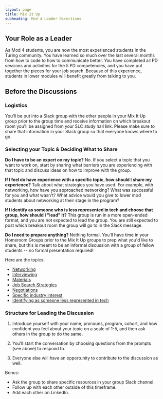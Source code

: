 ```yaml
---
layout: page
title: Mix It Up
subheading: Mod 4 Leader Directions
---
```


## Your Role as a Leader
As Mod 4 students, you are now the most experienced students in the Turing community. You have learned so much over the last several months from how to code to how to communicate better. You have completed all PD sessions and activities for the 5 PD competencies, and you have put together the pieces for your job search. Because of this experience, students in lower modules will benefit greatly from talking to you. 

## Before the Discussions

### Logistics
You'll be put into a Slack group with the other people in your Mix It Up group prior to the group time and receive information on which breakout room you'll be assigned from your SLC study hall link. Please make sure to share that information in your Slack group so that everyone knows where to go. 

### Selecting your Topic & Deciding What to Share
**Do I have to be an expert on my topic?**
No. If you select a topic that you want to work on, start by sharing what barriers you are experiencing with that topic and discuss ideas on how to improve with the group. 

**If I feel do have experience with a specific topic, how should I share my experience?**
Talk about what strategies you have used. For example, with networking, how have you approached networking? What was successful for you and what wasn't? What advice would you give to lower mod students about networking at their stage in the program? 

**If I identify as someone who is less represented in tech and choose that group, how should I "lead" it?**
This group is run in a more open-ended format, and you are not expected to lead the group. You are still expected to post which breakout room the group will go to in the Slack message.

**Do I need to prepare anything?**
Nothing formal. You'll have time in your Homeroom Groups prior to the Mix It Up groups to prep what you'd like to share, but this is meant to be an informal discussion with a group of fellow students -- no formal presentation required!

Here are the topics:
 
* [Networking](/mixed_groups/mixed_networking_prompts)
* [Interviewing](/mixed_groups/mixed_interviewing_prompts)
* [Materials](/mixed_groups/mixed_materials_prompts)
* [Job Search Strategies](/mixed_groups/mixed_jss_prompts)
* [Negotiations](/mixed_groups/mixed_negotiations_prompts)
* [Specific industry interest](/mixed_groups/mixed_industry_interest_prompts)
* [Identifying as someone less represented in tech](/mixed_groups/mixed_less_represented_prompts)

### Structure for Leading the Discussion
1. Introduce yourself with your name, pronouns, program, cohort, and how confident you feel about your topic on a scale of 1-5, and then ask others in the group to do the same.

2. You'll start the conversation by choosing questions from the prompts (see above) to respond to. 

3. Everyone else will have an opportunity to contribute to the discussion as well.

Bonus:
* Ask the group to share specific resources in your group Slack channel.
* Follow up with each other outside of this timeframe.
* Add each other on LinkedIn.

